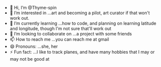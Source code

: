 - 👋 Hi, I’m @Thyme-spin
- 👀 I’m interested in ...art and becoming a pilot, art curator if that won't work out.
- 🌱 I’m currently learning ...how to code, and planning on learning latitude and longitude, though I'm not sure that'll work out
- 💞️ I’m looking to collaborate on ...a project with some friends
- 📫 How to reach me ...you can reach me at gmail
- 😄 Pronouns: ...she, her
- ⚡ Fun fact: ...I like to track planes, and have many hobbies that I may or may not be good at

<!---
Thyme-spin/Thyme-spin is a ✨ special ✨ repository because its `README.md` (this file) appears on your GitHub profile.
You can click the Preview link to take a look at your changes.
--->
